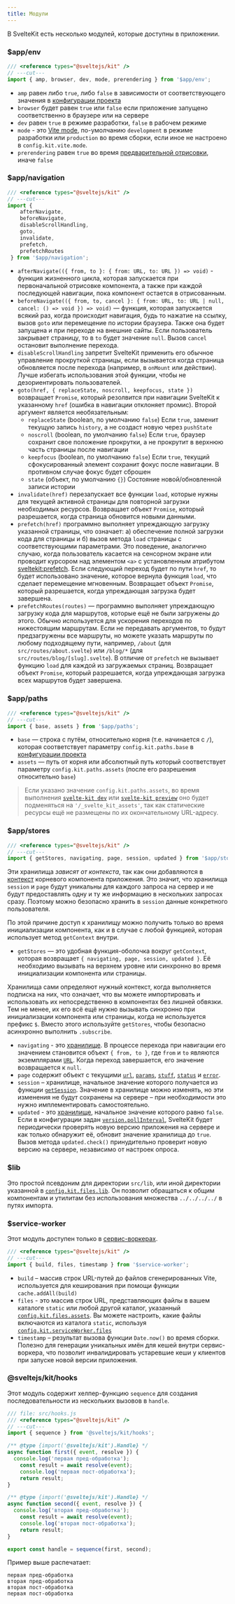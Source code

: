 ```yaml
---
title: Модули
---
```


В SvelteKit есть несколько модулей, которые доступны в приложении.


### $app/env

```js
/// <reference types="@sveltejs/kit" />
// ---cut---
import { amp, browser, dev, mode, prerendering } from '$app/env';
```

- `amp` равен либо `true`, либо `false` в зависимости от соответствующего значения в [конфигурации проекта](#konfiguracziya)
- `browser` будет равен `true` или `false` если приложение запущено соответственно в браузере или на сервере
- `dev` равен `true` в режиме разработки, `false` в рабочем режиме
- `mode` - это [Vite mode](https://vitejs.dev/guide/env-and-mode.html#modes), по-умолчанию `development` в режиме разработки или `production` во время сборки, если иное не настроено в `config.kit.vite.mode`.
- `prerendering` равен `true` во время [предварительной отрисовки](#parametry-straniczy-prerender), иначе `false`


### $app/navigation

```js
/// <reference types="@sveltejs/kit" />
// ---cut---
import {
	afterNavigate,
 	beforeNavigate,
 	disableScrollHandling,
 	goto,
 	invalidate,
 	prefetch,
 	prefetchRoutes
 } from '$app/navigation';
```

- `afterNavigate(({ from, to }: { from: URL, to: URL }) => void)` - функция жизненного цикла, которая запускается при первоначальной отрисовке компонента, а также при каждой последующей навигации, пока компонент остается в отрисованным.
- `beforeNavigate(({ from, to, cancel }: { from: URL, to: URL | null, cancel: () => void }) => void)` — функция, которая запускается всякий раз, когда происходит навигация, будь то нажатие на ссылку, вызов `goto` или перемещение по истории браузера. Также она будет запущена и при переходе на внешние сайты. Если пользователь закрывает страницу, то в `to` будет значение `null`. Вызов `cancel` остановит выполнение перехода.
- `disableScrollHandling` запретит SvelteKit применить его обычное управление прокруткой страницы, если вызывается когда страница обновляется после перехода (например, в `onMount` или действии). Лучше избегать использования этой функции, чтобы не дезориентировать пользователей.
- `goto(href, { replaceState, noscroll, keepfocus, state })` возвращает `Promise`, который резолвится при навигации SvelteKit к указанному `href` (ошибка в навигации отклоняет промис). Второй аргумент является необязательным:
    - `replaceState` (boolean, по умолчанию `false`) Если `true`, заменит текущую запись `history`, а не создаст новую через `pushState`
    - `noscroll` (boolean, по умолчанию `false`) Если `true`, браузер сохранит свое положение прокрутки, а не прокрутит в верхнюю часть страницы после навигации
    - `keepfocus` (boolean, по умолчанию `false`) Если `true`, текущий сфокусированный элемент сохранит фокус после навигации. В противном случае фокус будет сброшен
    - `state` (объект, по умолчанию `{}`) Состояние новой/обновленной записи истории
- `invalidate(href)` перезапускает все функции `load`, которые нужны для текущей активной страницы для повторной загрузки необходимых ресурсов. Возвращает объект `Promise`, который разрешается, когда страница обновится новыми данными.
- `prefetch(href)` программно  выполняет упреждающую загрузку указанной страницы, что означает: а) обеспечение полной загрузки кода для страницы и б) вызов метода `load` страницы с соответствующими параметрами. Это поведение, аналогично случаю, когда пользователь касается на сенсорном экране или проводит курсором над элементом `<a>` с установленным атрибутом [sveltekit:prefetch](docs#atributy-ssylok-sveltekit-prefetch). Если следующий переход будет по пути `href`, то будет использовано значение, которое вернула функция `load`, что сделает перемещение мгновенным. Возвращает объект `Promise`, который разрешается, когда упреждающая загрузка будет завершена.
- `prefetchRoutes(routes)` — программно выполняет упреждающую загрузку кода для маршрутов, которые ещё не были загружены до этого. Обычно используется для ускорения переходов по нижестоящим маршрутам. Если не передавать аргументов, то будут предзагружены все маршруты, но можете указать маршруты по любому подходящему пути, например, `/about` (для `src/routes/about.svelte`) или `/blog/*` (для `src/routes/blog/[slug].svelte`). В отличие от `prefetch` не вызывает функцию `load` для каждой из загружаемых страниц.  Возвращает объект `Promise`, который разрешается, когда упреждающая загрузка всех маршрутов будет завершена.


### $app/paths

```js
/// <reference types="@sveltejs/kit" />
// ---cut---
import { base, assets } from '$app/paths';
```

- `base` — строка с путём, относительно корня (т.е. начинается с `/`), которая соответствует параметру `config.kit.paths.base` в [конфигурации проекта](#konfiguracziya)
- `assets` — путь от корня или абсолютный путь который соответствует параметру `config.kit.paths.assets` (после его разрешения относительно `base`)

> Если указано значение `config.kit.paths.assets`, во время выполнения [`svelte-kit dev`](#svelte-kit-cli-svelte-kit-dev) или [`svelte-kit preview`](#svelte-kit-cli-svelte-kit-preview) оно будет подменяться на `'/_svelte_kit_assets'`, так как статические ресурсы ещё не размещены по их окончательному URL-адресу.


### $app/stores

```js
/// <reference types="@sveltejs/kit" />
// ---cut---
import { getStores, navigating, page, session, updated } from '$app/stores';
```
Эти хранилища _зависят от контекста_, так как они добавляются в [контекст](https://ru.svelte.dev/tutorial/context-api) корневого компонента приложения. Это значит, что хранилища `session` и `page` будут уникальны для каждого запроса на сервер и не будут предоставлять одну и ту же информацию в нескольких запросах сразу. Поэтому можно безопасно хранить в `session` данные конкретного пользователя.

По этой причине доступ к хранилищу можно получить только во время инициализации компонента, как и в случае с любой функцией, которая использует метод `getContext` внутри.

- `getStores` — это удобная функция-оболочка вокруг `getContext`, которая возвращает `{ navigating, page, session, updated }`. Её необходимо вызывать на верхнем уровне или синхронно во время инициализации компонента или страницы.

Хранилища сами определяют нужный контекст, когда выполняется подписка на них, что означает, что вы можете импортировать и использовать их непосредственно в компонентах без лишней обвязки. Тем не менее, их его всё ещё нужно вызывать синхронно при инициализации компонента или страницы, когда  не используется префикс `$`. Вместо этого используйте `getStores`, чтобы безопасно асинхронно выполнить `.subscribe`.

- `navigating` - это [хранилище](https://ru.svelte.dev/tutorial/readable-stores). В процессе перехода при навигации его значением становится объект `{ from, to }`, где `from` и `to` являются экземплярами [`URL`](https://developer.mozilla.org/ru-RU/docs/Web/API/URL). Когда переход завершается, его значение возвращается к `null`.
- `page` содержит объект с текущими [`url`](https://developer.mozilla.org/ru-RU/docs/Web/API/URL), [`params`](#zagruzka-dannyh-poluchaemye-znacheniya-params), [`stuff`](#zagruzka-dannyh-vozvrashhaemye-znacheniya-stuff), [`status`](#loading-output-status) и [`error`](#loading-output-error).
- `session` – хранилище, начальное значение которого получается из функции [`getSession`](#huki-getsession). Значение в хранилище можно изменять, но эти изменения не будут сохранены на сервере – при необходимости это нужно имплементировать самостоятельно.
- `updated` - это [хранилище](https://ru.svelte.dev/tutorial/readable-stores), начальное значение которого равно `false`. Если в конфигурации задан [`version.pollInterval`](#konfiguracziya-version), SvelteKit будет периодически проверять новую версию приложения на сервере и как только обнаружит её, обновит значение хранилища до `true`. Вызов метода `updated.check()` принудительно проверит новую версию на сервере, независимо от настроек опроса.


### $lib

Это простой псевдоним для директории `src/lib`, или иной директории указанной в [`config.kit.files.lib`](#konfiguracziya-files). Он позволит обращаться к общим компонентам и утилитам без использования множества `../../../../` в путях импорта.


### $service-worker

Этот модуль доступен только в [сервис-воркерах](#servis-vorkery).

```js
/// <reference types="@sveltejs/kit" />
// ---cut---
import { build, files, timestamp } from '$service-worker';
```

- `build` – массив строк URL-путей до файлов сгенерированных Vite, используется для кеширования при помощи функции `cache.addAll(build)`
- `files` - это массив строк URL, представляющих файлы в вашем каталоге `static` или любой другой каталог, указанный [`config.kit.files.assets`](#konfiguracziya). Вы можете настроить, какие файлы включаются из каталога `static`, используя [`config.kit.serviceWorker.files`](#konfiguracziya)
- `timestamp` – результат вызова функции `Date.now()` во время сборки. Полезно для генерации уникальных имён для кешей внутри сервис-воркера, что позволит инвалидировать устаревшие кеши у клиентов при запуске новой версии приложения.


### @sveltejs/kit/hooks

Этот модуль содержит хелпер-функцию `sequence` для создания последовательности из нескольких вызовов в `handle`.

```js
/// file: src/hooks.js
/// <reference types="@sveltejs/kit" />
// ---cut---
import { sequence } from '@sveltejs/kit/hooks';

/** @type {import('@sveltejs/kit').Handle} */
async function first({ event, resolve }) {
  console.log('первая пред-обработка');
 	const result = await resolve(event);
 	console.log('первая пост-обработка');
 	return result;
}

/** @type {import('@sveltejs/kit').Handle} */
async function second({ event, resolve }) {
  console.log('вторая пред-обработка');
 	const result = await resolve(event);
 	console.log('вторая пост-обработка');
 	return result;
}

export const handle = sequence(first, second);
```

Пример выше распечатает:
```
первая пред-обработка
вторая пред-обработка
вторая пост-обработка
первая пост-обработка
```